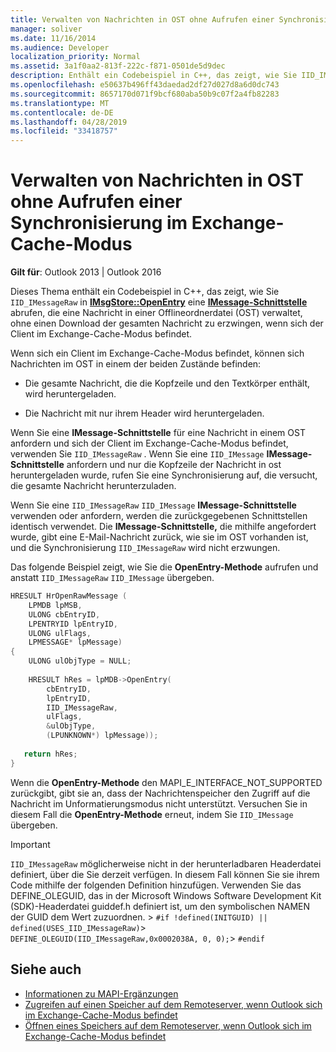 ```yaml
---
title: Verwalten von Nachrichten in OST ohne Aufrufen einer Synchronisierung im Exchange-Cache-Modus
manager: soliver
ms.date: 11/16/2014
ms.audience: Developer
localization_priority: Normal
ms.assetid: 3a1f0aa2-813f-222c-f871-0501de5d9dec
description: Enthält ein Codebeispiel in C++, das zeigt, wie Sie IID_IMessageRaw in IMsgStore::OpenEntry verwenden, um eine IMessage-Schnittstelle zu erhalten, die eine Nachricht in einer Offlineordnerdatei (OST) verwaltet, ohne einen Download der gesamten Nachricht zu erzwingen, wenn sich der Client im Exchange-Cache-Modus befindet.
ms.openlocfilehash: e50637b496ff43daedad2df27d027d8a6d0dc743
ms.sourcegitcommit: 8657170d071f9bcf680aba50b9c07f2a4fb82283
ms.translationtype: MT
ms.contentlocale: de-DE
ms.lasthandoff: 04/28/2019
ms.locfileid: "33418757"
---
```

# <a name="manage-messages-in-ost-without-invoking-a-synchronization-in-cached-exchange-mode"></a>Verwalten von Nachrichten in OST ohne Aufrufen einer Synchronisierung im Exchange-Cache-Modus

**Gilt für**: Outlook 2013 | Outlook 2016 
  
Dieses Thema enthält ein Codebeispiel in C++, das zeigt, wie Sie `IID_IMessageRaw` in **[IMsgStore::OpenEntry](imsgstore-openentry.md)** eine **[IMessage-Schnittstelle](imessageimapiprop.md)** abrufen, die eine Nachricht in einer Offlineordnerdatei (OST) verwaltet, ohne einen Download der gesamten Nachricht zu erzwingen, wenn sich der Client im Exchange-Cache-Modus befindet. 
  
Wenn sich ein Client im Exchange-Cache-Modus befindet, können sich Nachrichten im OST in einem der beiden Zustände befinden:
  
- Die gesamte Nachricht, die die Kopfzeile und den Textkörper enthält, wird heruntergeladen.
    
- Die Nachricht mit nur ihrem Header wird heruntergeladen.
    
Wenn Sie eine **IMessage-Schnittstelle** für eine Nachricht in einem OST anfordern und sich der Client im Exchange-Cache-Modus befindet, verwenden Sie  `IID_IMessageRaw` . Wenn Sie eine  `IID_IMessage` **IMessage-Schnittstelle** anfordern und nur die Kopfzeile der Nachricht in ost heruntergeladen wurde, rufen Sie eine Synchronisierung auf, die versucht, die gesamte Nachricht herunterzuladen. 
  
Wenn Sie eine  `IID_IMessageRaw`  `IID_IMessage` **IMessage-Schnittstelle** verwenden oder anfordern, werden die zurückgegebenen Schnittstellen identisch verwendet. Die **IMessage-Schnittstelle,** die mithilfe angefordert wurde, gibt eine E-Mail-Nachricht zurück, wie sie im OST vorhanden ist, und die Synchronisierung  `IID_IMessageRaw` wird nicht erzwungen. 
  
Das folgende Beispiel zeigt, wie Sie die **OpenEntry-Methode** aufrufen und anstatt  `IID_IMessageRaw`  `IID_IMessage` übergeben.
  
```cpp
HRESULT HrOpenRawMessage ( 
    LPMDB lpMSB,  
    ULONG cbEntryID,  
    LPENTRYID lpEntryID,  
    ULONG ulFlags,  
    LPMESSAGE* lpMessage) 
{ 
    ULONG ulObjType = NULL; 
 
    HRESULT hRes = lpMDB->OpenEntry( 
        cbEntryID, 
        lpEntryID, 
        IID_IMessageRaw, 
        ulFlags, 
        &ulObjType, 
        (LPUNKNOWN*) lpMessage)); 
 
   return hRes; 
} 

```

Wenn die **OpenEntry-Methode** den MAPI_E_INTERFACE_NOT_SUPPORTED zurückgibt, gibt sie an, dass der Nachrichtenspeicher den Zugriff auf die Nachricht im Unformatierungsmodus nicht unterstützt.  Versuchen Sie in diesem Fall die **OpenEntry-Methode** erneut, indem Sie  `IID_IMessage` übergeben.

> [!IMPORTANT]
>  `IID_IMessageRaw` möglicherweise nicht in der herunterladbaren Headerdatei definiert, über die Sie derzeit verfügen. In diesem Fall können Sie sie ihrem Code mithilfe der folgenden Definition hinzufügen. Verwenden Sie das DEFINE_OLEGUID, das in der Microsoft Windows Software Development Kit (SDK)-Headerdatei guiddef.h definiert ist, um den symbolischen NAMEN der GUID dem Wert zuzuordnen. >  `#if !defined(INITGUID) || defined(USES_IID_IMessageRaw)`>  `DEFINE_OLEGUID(IID_IMessageRaw,0x0002038A, 0, 0);`>  `#endif`
  
## <a name="see-also"></a>Siehe auch

- [Informationen zu MAPI-Ergänzungen](about-mapi-additions.md) 
- [Zugreifen auf einen Speicher auf dem Remoteserver, wenn Outlook sich im Exchange-Cache-Modus befindet](how-to-access-store-on-remote-server-in-cached-exchange-mode.md)
- [Öffnen eines Speichers auf dem Remoteserver, wenn Outlook sich im Exchange-Cache-Modus befindet](how-to-open-store-on-remote-server-in-cached-exchange-mode.md)

